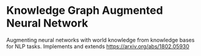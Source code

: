 # Knowledge Graph Augmented Neural Network
Augmenting neural networks with world knowledge from knowledge bases for NLP tasks.
Implements and extends https://arxiv.org/abs/1802.05930
